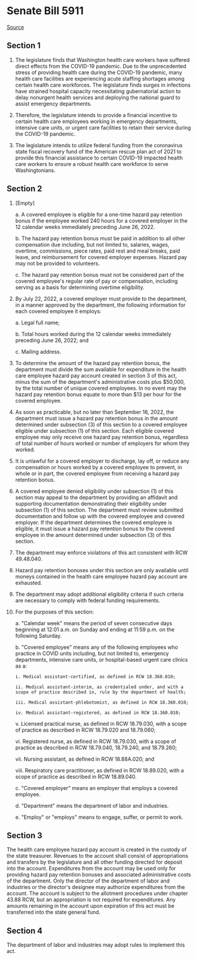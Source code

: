 # Senate Bill 5911

[Source](http://lawfilesext.leg.wa.gov/biennium/2021-22/Pdf/Bills/Senate%20Bills/5911.pdf)
## Section 1
1. The legislature finds that Washington health care workers have suffered direct effects from the COVID-19 pandemic. Due to the unprecedented stress of providing health care during the COVID-19 pandemic, many health care facilities are experiencing acute staffing shortages among certain health care workforces. The legislature finds surges in infections have strained hospital capacity necessitating gubernatorial action to delay nonurgent health services and deploying the national guard to assist emergency departments.

2. Therefore, the legislature intends to provide a financial incentive to certain health care employees working in emergency departments, intensive care units, or urgent care facilities to retain their service during the COVID-19 pandemic.

3. The legislature intends to utilize federal funding from the coronavirus state fiscal recovery fund of the American rescue plan act of 2021 to provide this financial assistance to certain COVID-19 impacted health care workers to ensure a robust health care workforce to serve Washingtonians.


## Section 2
1. [Empty]

    a. A covered employee is eligible for a one-time hazard pay retention bonus if the employee worked 240 hours for a covered employer in the 12 calendar weeks immediately preceding June 26, 2022.

    b. The hazard pay retention bonus must be paid in addition to all other compensation due including, but not limited to, salaries, wages, overtime, commissions, piece rates, paid rest and meal breaks, paid leave, and reimbursement for covered employer expenses. Hazard pay may not be provided to volunteers.

    c. The hazard pay retention bonus must not be considered part of the covered employee's regular rate of pay or compensation, including serving as a basis for determining overtime eligibility.

2. By July 22, 2022, a covered employer must provide to the department, in a manner approved by the department, the following information for each covered employee it employs:

    a. Legal full name;

    b. Total hours worked during the 12 calendar weeks immediately preceding June 26, 2022; and

    c. Mailing address.

3. To determine the amount of the hazard pay retention bonus, the department must divide the sum available for expenditure in the health care employee hazard pay account created in section 3 of this act, minus the sum of the department's administrative costs plus $50,000, by the total number of unique covered employees. In no event may the hazard pay retention bonus equate to more than $13 per hour for the covered employee.

4. As soon as practicable, but no later than September 16, 2022, the department must issue a hazard pay retention bonus in the amount determined under subsection (3) of this section to a covered employee eligible under subsection (1) of this section. Each eligible covered employee may only receive one hazard pay retention bonus, regardless of total number of hours worked or number of employers for whom they worked.

5. It is unlawful for a covered employer to discharge, lay off, or reduce any compensation or hours worked by a covered employee to prevent, in whole or in part, the covered employee from receiving a hazard pay retention bonus.

6. A covered employee denied eligibility under subsection (1) of this section may appeal to the department by providing an affidavit and supporting documentation demonstrating their eligibility under subsection (1) of this section. The department must review submitted documentation and follow up with the covered employee and covered employer. If the department determines the covered employee is eligible, it must issue a hazard pay retention bonus to the covered employee in the amount determined under subsection (3) of this section.

7. The department may enforce violations of this act consistent with RCW 49.48.040.

8. Hazard pay retention bonuses under this section are only available until moneys contained in the health care employee hazard pay account are exhausted.

9. The department may adopt additional eligibility criteria if such criteria are necessary to comply with federal funding requirements.

10. For the purposes of this section:

    a. "Calendar week" means the period of seven consecutive days beginning at 12:01 a.m. on Sunday and ending at 11:59 p.m. on the following Saturday.

    b. "Covered employee" means any of the following employees who practice in COVID units including, but not limited to, emergency departments, intensive care units, or hospital-based urgent care clinics as a:

        i. Medical assistant-certified, as defined in RCW 18.360.010;

        ii. Medical assistant-interim, as credentialed under, and with a scope of practice described in, rule by the department of health;

        iii. Medical assistant-phlebotomist, as defined in RCW 18.360.010;

        iv. Medical assistant-registered, as defined in RCW 18.360.010;

    v. Licensed practical nurse, as defined in RCW 18.79.030, with a scope of practice as described in RCW 18.79.020 and 18.79.060;

    vi. Registered nurse, as defined in RCW 18.79.030, with a scope of practice as described in RCW 18.79.040, 18.79.240, and 18.79.260;

    vii. Nursing assistant, as defined in RCW 18.88A.020; and

    viii. Respiratory care practitioner, as defined in RCW 18.89.020, with a scope of practice as described in RCW 18.89.040.

    c. "Covered employer" means an employer that employs a covered employee.

    d. "Department" means the department of labor and industries.

    e. "Employ" or "employs" means to engage, suffer, or permit to work.


## Section 3
The health care employee hazard pay account is created in the custody of the state treasurer. Revenues to the account shall consist of appropriations and transfers by the legislature and all other funding directed for deposit into the account. Expenditures from the account may be used only for providing hazard pay retention bonuses and associated administrative costs of the department. Only the director of the department of labor and industries or the director's designee may authorize expenditures from the account. The account is subject to the allotment procedures under chapter 43.88 RCW, but an appropriation is not required for expenditures. Any amounts remaining in the account upon expiration of this act must be transferred into the state general fund.


## Section 4
The department of labor and industries may adopt rules to implement this act.

